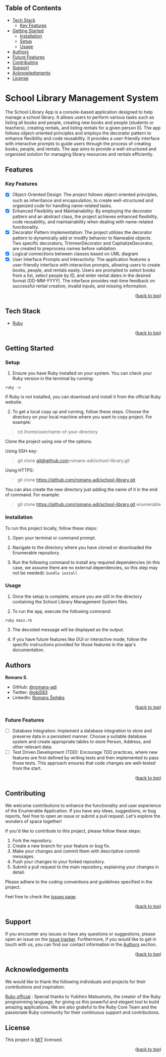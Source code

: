 <!-- TABLE OF CONTENTS -->

## Table of Contents

- [Tech Stack](#tech-stack)
  - [Key Features](#key-features)
- [Getting Started](#getting-started)
  - [Installation](#installation)
  - [Setup](#setup)
  - [Usage](#usage)
- [Authors](#authors)
- [Future Features](#future-features)
- [Contributing](#contributing)
- [Support](#support)
- [Acknowledgments](#acknowledgments)
- [License](#license)

<!-- PROJECT DESCRIPTION -->

# <a name="about-project"> School Library Management System </a>

The School Library App is a console-based application designed to help manage a school library. It allows users to perform various tasks such as listing all books and people, creating new books and people (students or teachers), creating rentals, and listing rentals for a given person ID. The app follows object-oriented principles and employs the decorator pattern to enhance flexibility and code reusability. It provides a user-friendly interface with interactive prompts to guide users through the process of creating books, people, and rentals. The app aims to provide a well-structured and organized solution for managing library resources and rentals efficiently.

<!-- Features -->

## Features <a name="features"></a>

### Key Features <a name="key-features"></a>

- [x] Object-Oriented Design: The project follows object-oriented principles, such as inheritance and encapsulation, to create well-structured and organized code for handling name-related tasks.
- [x] Enhanced Flexibility and Maintainability: By employing the decorator pattern and an abstract class, the project achieves enhanced flexibility, code reusability, and maintainability when dealing with name-related functionality.
- [x] Decorator Pattern Implementation: The project utilizes the decorator pattern to dynamically add or modify behavior to Nameable objects. Two specific decorators, TrimmerDecorator and CapitalizeDecorator, are created to preprocess names before validation.
- [x] Logical connections between classes based on UML diagram
- [x] User Interface Prompts and Interactivity: The application features a user-friendly interface with interactive prompts, allowing users to create books, people, and rentals easily. Users are prompted to select books from a list, select people by ID, and enter rental dates in the desired format (DD-MM-YYYY). The interface provides real-time feedback on successful rental creation, invalid inputs, and missing information.

<p align="right">(<a href="#readme-top">back to top</a>)</p>

<!-- TECH STACK -->

## Tech Stack <a name="tech-stack"></a>

  <ul>
     <li><a href="https://www.ruby-lang.org/en/">Ruby</a></li>
  </ul>

<p align="right">(<a href="#readme-top">back to top</a>)</p>

<!-- GETTING STARTED -->

## Getting Started <a name="getting-started"></a>

### Setup <a name="setup"></a>

1. Ensure you have Ruby installed on your system. You can check your Ruby version in the terminal by running:

```ruby -v```

If Ruby is not installed, you can download and install it from the official Ruby website.

2. To get a local copy up and running, follow these steps.
Choose the directory on your local machine where you want to copy project. For example:

> cd /home/user/name-of-your-directory

Clone the project using one of the options.

Using SSH-key:

> git clone git@github.com:romans-adi/school-library.git

Using HTTPS:

> git clone https://github.com/romans-adi/school-library.git

You can also create the new directory just adding the name of it in the end of command. For example:

> git clone https://github.com/romans-adi/school-library.git enumerable

### Installation <a name="installation"></a>

To run this project locally, follow these steps:

1. Open your terminal or command prompt.

2. Navigate to the directory where you have cloned or downloaded the Enumerable repository.

3. Run the following command to install any required dependencies (in this case, we assume there are no external dependencies, so this step may not be needed):
```bundle install```

### Usage <a name="usage"></a>

1. Once the setup is complete, ensure you are still in the directory containing the School Library Management System files.

2. To run the app, execute the following command:

```ruby main.rb```

3. The decoded message will be displayed as the output.

4. If you have future features like GUI or interactive mode, follow the specific instructions provided for those features in the app's documentation.

<!-- AUTHORS -->

## Authors <a name="authors"></a>

**Romans S.**

- GitHub: [@romans-adi](https://github.com/romans-adi/)
- Twitter: [@obj583](https://twitter.com/obj583/)
- LinkedIn: [Romans Špiļaks](https://www.linkedin.com/in/obj513/)

<p align="right">(<a href="#readme-top">back to top</a>)</p>

### Future Features <a name="future-features"></a>

- [ ] Database Integration: Implement a database integration to store and preserve data in a persistent manner. Choose a suitable database system and create appropriate tables to store Person, Address, and other relevant data.
- [ ] Test Driven Development (TDD): Encourage TDD practices, where new features are first defined by writing tests and then implemented to pass those tests. This approach ensures that code changes are well-tested from the start.

<p align="right">(<a href="#readme-top">back to top</a>)</p>

<!-- CONTRIBUTING -->

## Contributing <a name="contributing"></a>

We welcome contributions to enhance the functionality and user experience of the Enumerable Application. If you have any ideas, suggestions, or bug reports, feel free to open an issue or submit a pull request. Let's explore the wonders of space together!

If you'd like to contribute to this project, please follow these steps:

1. Fork the repository.
2. Create a new branch for your feature or bug fix.
3. Make your changes and commit them with descriptive commit messages.
4. Push your changes to your forked repository.
5. Submit a pull request to the main repository, explaining your changes in detail.

Please adhere to the coding conventions and guidelines specified in the project.

Feel free to check the [issues page](../../issues/).

<p align="right">(<a href="#readme-top">back to top</a>)</p>

<!-- SUPPORT -->

## Support <a name="support"></a>

If you encounter any issues or have any questions or suggestions, please open an issue on the [issue tracker](../../../issues/).
Furthermore, if you would like to get in touch with us, you can find our contact information in the <a href="#authors">Authors</a> section.

<p align="right">(<a href="#readme-top">back to top</a>)</p>

<!-- ACKNOWLEDGEMENTS -->

## Acknowledgements <a name="acknowledgments"></a>

We would like to thank the following individuals and projects for their contributions and inspiration:

[Ruby official](https://www.ruby-lang.org/) :  Special thanks to Yukihiro Matsumoto, the creator of the Ruby programming language, for giving us this powerful and elegant tool to build amazing applications. We are also grateful to the Ruby Core Team and the passionate Ruby community for their continuous support and contributions.

<!-- LICENSE -->

## License <a name="license"></a>

This project is [MIT](LICENSE) licensed.

<p align="right">(<a href="#readme-top">back to top</a>)</p>
